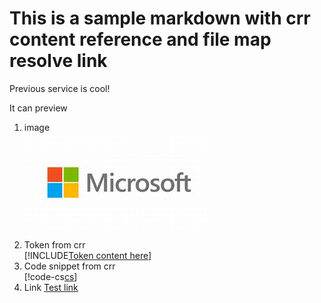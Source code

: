 # This is a sample markdown with crr content reference and file map resolve link
Previous service is cool!

It can preview
1. image  
   ![Microsoft Logo](images/Microsoft-logo-within-file-map-folder.jpg)
2. Token from crr  
   [!INCLUDE[Token content here](../../crr_content/includes/token.md)]
3. Code snippet from crr  
   [!code-cs[cs](../../crr_content/includes/CustomizeHrefForAzure.cs)]
4. Link [Test link](../index.md)
